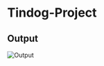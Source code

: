 # Tindog-Project

## Output

![Output](https://github.com/Omkar985087/Tindog-Project/assets/145856907/d45c3d7a-b911-46d7-95c7-2a7ea24ba4a6)